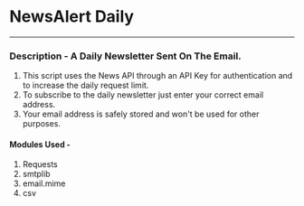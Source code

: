 # NewsAlert Daily

---

### Description - A Daily Newsletter Sent On The Email.

1. This script uses the News API through an API Key for authentication and to increase the daily request limit.
2. To subscribe to the daily newsletter just enter your correct email address.
3. Your email address is safely stored and won't be used for other purposes.

#### Modules Used - 
1. Requests
2. smtplib
3. email.mime
4. csv